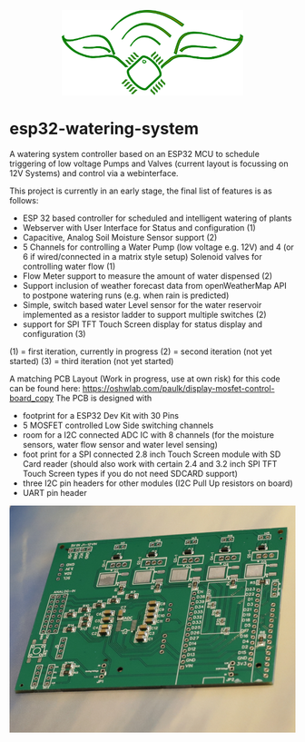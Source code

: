 <p align="center">
<img src="https://raw.githubusercontent.com/pkerspe/esp32-watering-system/main/data/esp_watersystem_logo.svg" alt="ESP32-Watering-System" height="150">
</p>

# esp32-watering-system

A watering system controller based on an ESP32 MCU to schedule triggering of low voltage Pumps and Valves (current layout is focussing on 12V Systems) and control via a webinterface.

This project is currently in an early stage, the final list of features is as follows:
- ESP 32 based controller for scheduled and intelligent watering of plants
- Webserver with User Interface for Status and configuration (1)
- Capacitive, Analog Soil Moisture Sensor support (2)
- 5 Channels for controlling a Water Pump (low voltage e.g. 12V) and 4 (or 6 if wired/connected in a matrix style setup) Solenoid valves for controlling water flow (1)
- Flow Meter support to measure the amount of water dispensed (2)
- Support inclusion of weather forecast data from openWeatherMap API to postpone watering runs (e.g. when rain is predicted)
- Simple, switch based water Level sensor for the water reservoir implemented as a resistor ladder to support multiple switches (2)
- support for SPI TFT Touch Screen display for status display and configuration (3)

(1) = first iteration, currently in progress
(2) = second iteration (not yet started)
(3) = third iteration (not yet started)

A matching PCB Layout (Work in progress, use at own risk) for this code can be found here: https://oshwlab.com/paulk/display-mosfet-control-board_copy
The PCB is designed with 
- footprint for a ESP32 Dev Kit with 30 Pins
- 5 MOSFET controlled Low Side switching channels
- room for a I2C connected ADC IC with 8 channels (for the moisture sensors, water flow sensor and water level sensing)
- foot print for a SPI connected 2.8 inch Touch Screen module with SD Card reader (should also work with certain 2.4 and 3.2 inch SPI TFT Touch Screen types if you do not need SDCARD support)
- three I2C pin headers for other modules (I2C Pull Up resistors on board)
- UART pin header

<img src="https://github.com/pkerspe/esp32-watering-system/raw/main/doc/watering_system_pcb_v2.JPG" height="400">
